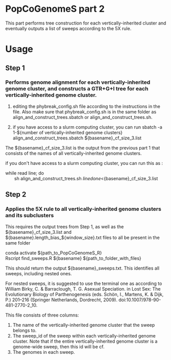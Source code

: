 # PopCoGenomeS part 2
This part performs tree construction for each vertically-inherited cluster and eventually outputs a list of sweeps according to the 5X rule.
# Usage

## Step 1 
### Performs genome alignment for each vertically-inherited genome cluster, and constructs a GTR+G+I tree for each vertically-inherited genome cluster.

1. editing the phybreak_config.sh file according to the instructions in the file. Also make sure that phybreak_config.sh is in the same folder as 
align_and_construct_trees.sbatch or align_and_construct_trees.sh.

2. if you have access to a slurm computing cluster, you can run
sbatch -a 1-${number of vertically-inherited genome clusters} align_and_construct_trees.sbatch ${basename}_cf_size_3.list

The ${basename}_cf_size_3.list is the output from the previous part 1 that consists of the names of all vertically-inherited genome clusters.

if you don't have access to a slurm computing cluster, you can run this as :

while read line; do   
&emsp;&emsp;sh align_and_construct_trees.sh ${line}  
done<${basename}_cf_size_3.list

## Step 2 
### Applies the 5X rule to all vertically-inherited genome clusters and its subclusters

This requires the output trees from Step 1, as well as the ${basename}\_cf_size_3.list and ${basename}.length_bias_${window_size}.txt files to all be present in the same folder

conda activate ${path_to_PopCoGenomeS_R}  
Rscript find_sweeps.R ${basename} ${path_to_folder_with_files}

This should return the output ${basename}_sweeps.txt. This identifies all sweeps, including nested ones. 

For nested sweeps, it is suggested to use the terminal one as according to William Birky, C. & Barraclough, T. G. Asexual Speciation. in Lost Sex: The Evolutionary Biology of Parthenogenesis (eds. Schön, I., Martens, K. & Dijk, P.) 201–216 (Springer Netherlands, Dordrecht, 2009). doi:10.1007/978-90-481-2770-2_10.

This file consists of three columns:
1. The name of the vertically-inherited genome cluster that the sweep belongs to.
2. The sweep_id of the sweep within each vertically-inherited genome cluster. Note that if the entire vertically-inherited genome cluster is a genome-wide sweep, then this id will be cf.
3. The genomes in each sweep.


